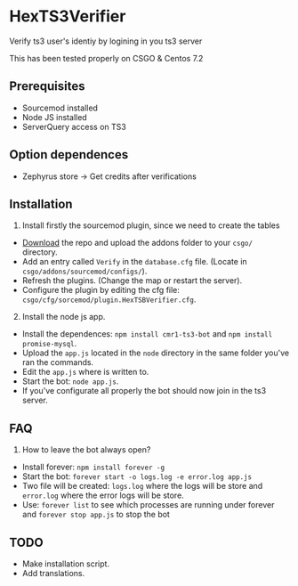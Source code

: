 # HexTS3Verifier
Verify ts3 user's identiy by logining in you ts3 server

This has been tested properly on CSGO & Centos 7.2

## Prerequisites

 * Sourcemod installed
 * Node JS installed
 * ServerQuery access on TS3
 
 
## Option dependences
 
 * Zephyrus store ->  Get credits after verifications

## Installation
 
1. Install firstly the sourcemod plugin, since we need to create the tables
  * [Download](https://codeload.github.com/Hexer10/HexTS3Verifier/zip/master) the repo and upload the addons folder to your `csgo/` directory.
  * Add an entry called `Verify` in the `database.cfg` file. (Locate in `csgo/addons/sourcemod/configs/`).
  * Refresh the plugins. (Change the map or restart the server).
  * Configure the plugin by editing the cfg file:  `csgo/cfg/sorcemod/plugin.HexTSBVerifier.cfg`.
2. Install the node js app.
  * Install the dependences: `npm install cmr1-ts3-bot` and `npm install promise-mysql`.
  * Upload the `app.js` located in the `node` directory in the same folder you've ran the commands.
  * Edit the `app.js` where is written to.
  * Start the bot: `node app.js`.
  * If you've configurate all properly the bot should now join in the ts3 server.


## FAQ
1. How to leave the bot always open?
  * Install forever: `npm install forever -g`
  * Start the bot: `forever start -o logs.log -e error.log app.js`
  * Two file will be created: `logs.log` where the logs will be store and `error.log` where the error logs will be store.
  * Use: `forever list` to see which processes are running under forever and `forever stop app.js` to stop the bot
  
## TODO
 * Make installation script.
 * Add translations.
